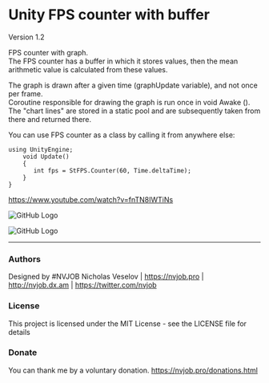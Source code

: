 # Unity FPS counter with buffer

Version 1.2

FPS counter with graph.<br>
The FPS counter has a buffer in which it stores values, then the mean arithmetic value is calculated from these values.

The graph is drawn after a given time (graphUpdate variable), and not once per frame.<br>
Coroutine responsible for drawing the graph is run once in void Awake ().<br>
The "chart lines" are stored in a static pool and are subsequently taken from there and returned there.

You can use FPS counter as a class by calling it from anywhere else:
```
using UnityEngine;
    void Update()
    {
       int fps = StFPS.Counter(60, Time.deltaTime);
    }
}
```

https://www.youtube.com/watch?v=fnTN8IWTiNs

![GitHub Logo](https://github.com/nvjob/Unity-FPS-Counter/blob/master/Images/Unity-FPS-Counter-1.png?raw=true)

![GitHub Logo](https://github.com/nvjob/Unity-FPS-Counter/blob/master/Images/Unity-FPS-Counter-0.png?raw=true)

------------------------------------

### Authors
Designed by #NVJOB Nicholas Veselov | https://nvjob.pro | http://nvjob.dx.am | https://twitter.com/nvjob

### License
This project is licensed under the MIT License - see the LICENSE file for details

### Donate
You can thank me by a voluntary donation. https://nvjob.pro/donations.html
